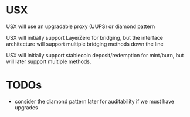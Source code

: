 # USX

USX will use an upgradable proxy (UUPS) or diamond pattern

USX will initially support LayerZero for bridging, but the interface architecture will support multiple 
bridging methods down the line

USX will initially support stablecoin deposit/redemption for mint/burn, but will later support multiple methods.

# TODOs

- consider the diamond pattern later for auditability if we must have upgrades